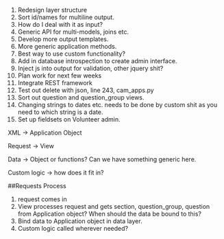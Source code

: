 1. Redesign layer structure
2. Sort id/names for multiline output.  
3. How do I deal with it as input?
4. Generic API for multi-models, joins etc.
5. Develop more output templates.
6. More generic application methods.
7. Best way to use custom functionality?
8. Add in database introspection to create admin interface.
9. Inject js into output for validation, other jquery shit?
10. Plan work for next few weeks
11. Integrate REST framework
12. Test out delete with json, line 243, cam_apps.py
13. Sort out question and question_group views.
14. Changing strings to dates etc. needs to be done by custom shit as you need to which string is a date.
15. Set up fieldsets on Volunteer admin.


XML -> Application Object

Request -> View

Data -> Object or functions?  Can we have something generic here.

Custom logic -> how does it fit in?

##Requests Process
1. request comes in
2. View processes request and gets section, question_group, question from Application object?  When should the data be bound to this?  
3. Bind data to Application object in data layer.
4. Custom logic called wherever needed?
